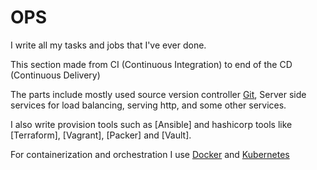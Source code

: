 # OPS

I write all my tasks and jobs that I've ever done.

This section made from CI (Continuous Integration) to end of the CD (Continuous Delivery)

The parts include mostly used source version controller [Git], Server side services for load balancing, serving http, and some other services.

I also write provision tools such as [Ansible] and hashicorp tools like [Terraform], [Vagrant], [Packer] and [Vault].

For containerization and orchestration I use [Docker] and [Kubernetes]

[Git]: ./Version-Controller/git.md
[Kubernetes]: ./orchestration/kubernetes/cheatsheet.md
[Docker]: containers/docker.md

